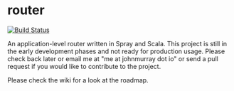 # router

[![Build Status](https://travis-ci.org/JohnMurray/router.svg?branch=master)](https://travis-ci.org/JohnMurray/router)

An application-level router written in Spray and Scala. This project
is still in the early development phases and not ready for production
usage. Please check back later or email me at "me at johnmurray dot
io" or send a pull request if you would like to contribute to the project.

Please check the wiki for a look at the roadmap.
